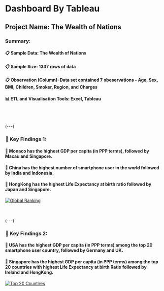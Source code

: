# Dashboard By Tableau
## Project Name: The Wealth of Nations
<p>
</p>


### Summary:
#### :clipboard: <strong>Sample Data:</strong> The Wealth of Nations
#### :clipboard: <strong>Sample Size:</strong> 1337 rows of data
#### :clipboard: <strong>Observation (Column):</strong> Data set contained 7 obeservations - Age, Sex, BMI, Children, Smoker, Region, and Charges
#### :bar_chart: <strong>ETL and Visualisation Tools:</strong> Excel, Tableau

<br>

<br>
  
(---)
### :mag_right: Key Findings 1:
#### :high_brightness: Monaco has the highest GDP per capita (in PPP terms), followed by Macau and Singapore.
#### :high_brightness: China has the highest number of smartphone user in the world followed by India and Indonesia. 
#### :high_brightness: HongKong has the highest Life Expectancy at birth ratio followed by Japan and Singapore. 

<div class='tableauPlaceholder' id='viz1692011427265' style='position: relative'><noscript><a href='#'><img alt='Global Ranking ' src='https:&#47;&#47;public.tableau.com&#47;static&#47;images&#47;Th&#47;TheWealthofNations_16861299844400&#47;GlobalRanking&#47;1_rss.png' style='border: none' /></a></noscript><object class='tableauViz'  style='display:none;'><param name='host_url' value='https%3A%2F%2Fpublic.tableau.com%2F' /> <param name='embed_code_version' value='3' /> <param name='site_root' value='' /><param name='name' value='TheWealthofNations_16861299844400&#47;GlobalRanking' /><param name='tabs' value='no' /><param name='toolbar' value='yes' /><param name='static_image' value='https:&#47;&#47;public.tableau.com&#47;static&#47;images&#47;Th&#47;TheWealthofNations_16861299844400&#47;GlobalRanking&#47;1.png' /> <param name='animate_transition' value='yes' /><param name='display_static_image' value='yes' /><param name='display_spinner' value='yes' /><param name='display_overlay' value='yes' /><param name='display_count' value='yes' /><param name='language' value='en-GB' /></object></div>                

<br>

<br>
  
(---)

### :mag_right: Key Findings 2:
#### :high_brightness: USA has the highest GDP per capita (in PPP terms) among the top 20 smartphone user country, followed by Germany and UK.
#### :high_brightness: Singapore has the highest GDP per capita (in PPP terms) among the top 20 countries with highest Life Expectancy at birth Ratio followed by Ireland and HongKong. 

<div class='tableauPlaceholder' id='viz1692011271352' style='position: relative'><noscript><a href='#'><img alt='Top 20 Countires ' src='https:&#47;&#47;public.tableau.com&#47;static&#47;images&#47;Th&#47;TheWealthofNations_extended&#47;Top20Countires&#47;1_rss.png' style='border: none' /></a></noscript><object class='tableauViz'  style='display:none;'><param name='host_url' value='https%3A%2F%2Fpublic.tableau.com%2F' /> <param name='embed_code_version' value='3' /> <param name='site_root' value='' /><param name='name' value='TheWealthofNations_extended&#47;Top20Countires' /><param name='tabs' value='no' /><param name='toolbar' value='yes' /><param name='static_image' value='https:&#47;&#47;public.tableau.com&#47;static&#47;images&#47;Th&#47;TheWealthofNations_extended&#47;Top20Countires&#47;1.png' /> <param name='animate_transition' value='yes' /><param name='display_static_image' value='yes' /><param name='display_spinner' value='yes' /><param name='display_overlay' value='yes' /><param name='display_count' value='yes' /><param name='language' value='en-GB' /></object></div>                
